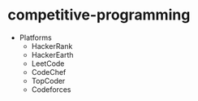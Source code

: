 # competitive-programming
  * Platforms
    * HackerRank
    * HackerEarth
    * LeetCode
    * CodeChef
    * TopCoder
    * Codeforces
